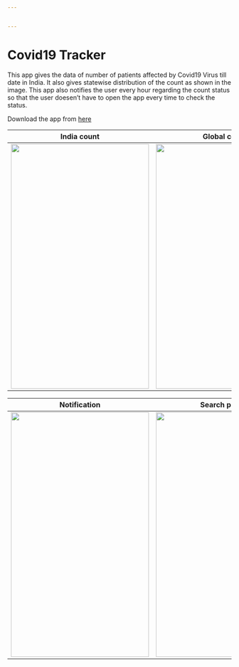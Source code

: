 ```yaml
---


---
```


<h1 id="covid19-tracker">Covid19 Tracker</h1>
<p>This app gives the data of number of patients affected by Covid19 Virus till date in India. It also gives statewise distribution of the count as shown in the image. This app also notifies the user every hour regarding the count status so that the user doesen’t have to open the app every time to check the status.</p>
<p>Download the app from <a href="https://drive.google.com/open?id=1l5Jk8C68UX739b4H2vY-ph99Wm3Mjt0U">here</a></p>

<table>
<thead>
<tr>
<th>India count</th>
<th>Global count</th>
</tr>
</thead>
<tbody>
<tr>
<td><img src="https://user-images.githubusercontent.com/45118110/80280012-de813600-871e-11ea-9130-7898c799660b.png" width="310" height="550"></td>
<td><img src="https://user-images.githubusercontent.com/45118110/80280012-de813600-871e-11ea-9130-7898c799660b.png" width="310" height="550"></td>
</tr>
</tbody>
</table>
<table>
<thead>
<tr>
<th>Notification</th>
<th>Search places</th>
</tr>
</thead>
<tbody>
<tr>
<td><img src="https://user-images.githubusercontent.com/45118110/80280065-3cae1900-871f-11ea-8d36-f3a23d2188bf.png" width="310" height="550"></td>
<td><img src="https://user-images.githubusercontent.com/45118110/80280330-083b5c80-8721-11ea-8685-1e9cb912db57.png" width="310" height="550"></td>
</tr>
</tbody>
</table>

